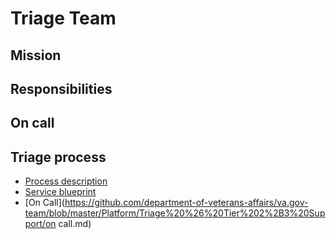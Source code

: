 # Triage Team

## Mission

## Responsibilities

## On call

## Triage process
- [Process description](https://github.com/department-of-veterans-affairs/va.gov-team/blob/master/Platform/Triage%20%26%20Tier%202%2B3%20Support/Process.md)
- [Service blueprint](https://miro.com/app/board/o9J_kxLjIq0=/)
- [On Call](https://github.com/department-of-veterans-affairs/va.gov-team/blob/master/Platform/Triage%20%26%20Tier%202%2B3%20Support/on call.md)